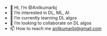 - 👋 Hi, I’m @Anilkumarbj
- 👀 I’m interested in DL, ML, AI
- 🌱 I’m currently learning DL algos
- 💞️ I’m looking to collaborate on DL algos
- 📫 How to reach me anilkumarbj@gmail.com

<!---
Anilkumarbj/Anilkumarbj is a ✨ special ✨ repository because its `README.md` (this file) appears on your GitHub profile.
You can click the Preview link to take a look at your changes.
--->
